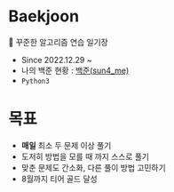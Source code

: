 # Baekjoon
:green_book: 꾸준한 알고리즘 연습 일기장
- Since 2022.12.29 ~
- 나의 백준 현황 : [ 백준(sun4_me) ](https://www.acmicpc.net/user/sun4_me)
- `Python3`


# 목표
- **매일** 최소 두 문제 이상 풀기
- 도저히 방법을 모를 때 까지 스스로 풀기
- 맞춘 문제도 간소화, 다른 풀이 방법 고민하기
- 8월까지 티어 골드 달성
